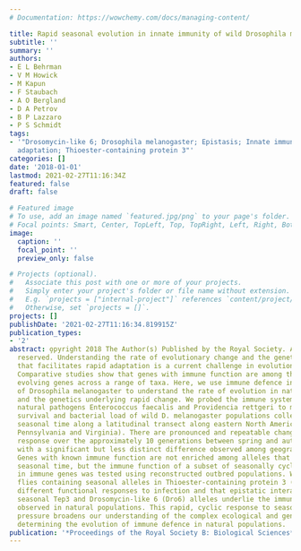 ```yaml
---
# Documentation: https://wowchemy.com/docs/managing-content/

title: Rapid seasonal evolution in innate immunity of wild Drosophila melanogaster
subtitle: ''
summary: ''
authors:
- E L Behrman
- V M Howick
- M Kapun
- F Staubach
- A O Bergland
- D A Petrov
- B P Lazzaro
- P S Schmidt
tags:
- '"Drosomycin-like 6; Drosophila melanogaster; Epistasis; Innate immunity; Rapid
  adaptation; Thioester-containing protein 3"'
categories: []
date: '2018-01-01'
lastmod: 2021-02-27T11:16:34Z
featured: false
draft: false

# Featured image
# To use, add an image named `featured.jpg/png` to your page's folder.
# Focal points: Smart, Center, TopLeft, Top, TopRight, Left, Right, BottomLeft, Bottom, BottomRight.
image:
  caption: ''
  focal_point: ''
  preview_only: false

# Projects (optional).
#   Associate this post with one or more of your projects.
#   Simply enter your project's folder or file name without extension.
#   E.g. `projects = ["internal-project"]` references `content/project/deep-learning/index.md`.
#   Otherwise, set `projects = []`.
projects: []
publishDate: '2021-02-27T11:16:34.819915Z'
publication_types:
- '2'
abstract: o̧pyright 2018 The Author(s) Published by the Royal Society. All rights
  reserved. Understanding the rate of evolutionary change and the genetic architecture
  that facilitates rapid adaptation is a current challenge in evolutionary biology.
  Comparative studies show that genes with immune function are among the most rapidly
  evolving genes across a range of taxa. Here, we use immune defence in natural populations
  of Drosophila melanogaster to understand the rate of evolution in natural populations
  and the genetics underlying rapid change. We probed the immune system using the
  natural pathogens Enterococcus faecalis and Providencia rettgeri to measure post-infection
  survival and bacterial load of wild D. melanogaster populations collected across
  seasonal time along a latitudinal transect along eastern North America (Massachusetts,
  Pennsylvania and Virginia). There are pronounced and repeatable changes in the immune
  response over the approximately 10 generations between spring and autumn collections,
  with a significant but less distinct difference observed among geographical locations.
  Genes with known immune function are not enriched among alleles that cycle with
  seasonal time, but the immune function of a subset of seasonally cycling alleles
  in immune genes was tested using reconstructed outbred populations. We find that
  flies containing seasonal alleles in Thioester-containing protein 3 (Tep3) have
  different functional responses to infection and that epistatic interactions among
  seasonal Tep3 and Drosomycin-like 6 (Dro6) alleles underlie the immune phenotypes
  observed in natural populations. This rapid, cyclic response to seasonal environmental
  pressure broadens our understanding of the complex ecological and genetic interactions
  determining the evolution of immune defence in natural populations.
publication: '*Proceedings of the Royal Society B: Biological Sciences*'
---
```

